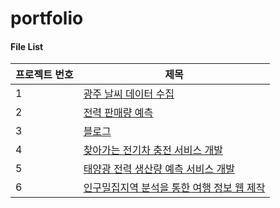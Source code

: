 # portfolio

#### File List

|프로젝트 번호|제목|
|----|----|
|1|[광주 날씨 데이터 수집](./pages1.md)|
|2|[전력 판매량 예측](./pages2.md)|
|3|[블로그](./pages3.md)|
|4|[찾아가는 전기차 충전 서비스 개발](./pages4.md)|
|5|[태양광 전력 생산량 예측 서비스 개발](./pages5.md)|
|6|[인구밀집지역 분석을 통한 여행 정보 웹 제작](./pages6.md)|